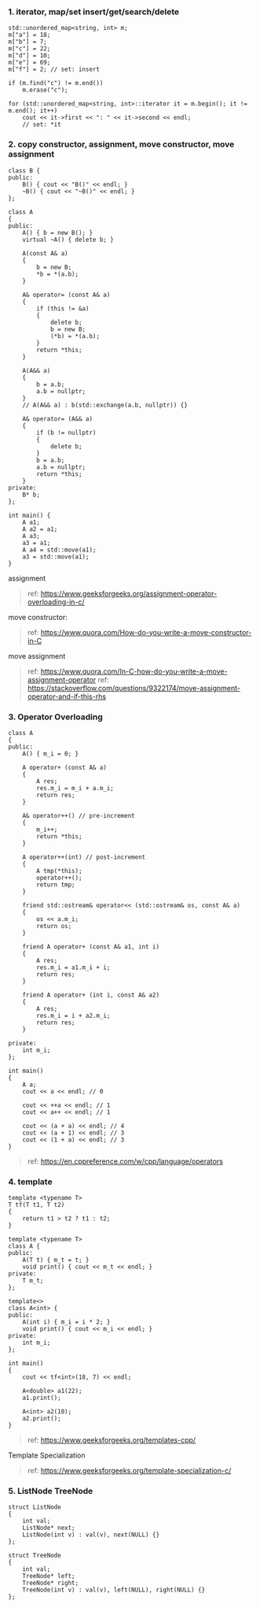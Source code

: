 ### 1. iterator, map/set insert/get/search/delete
```
std::unordered_map<string, int> m;
m["a"] = 18;
m["b"] = 7;
m["c"] = 22;
m["d"] = 10;
m["e"] = 69;
m["f"] = 2; // set: insert

if (m.find("c") != m.end())
    m.erase("c"); 

for (std::unordered_map<string, int>::iterator it = m.begin(); it != m.end(); it++)
    cout << it->first << ": " << it->second << endl;
    // set: *it
```

### 2. copy constructor, assignment, move constructor, move assignment
```
class B {
public:
    B() { cout << "B()" << endl; }
    ~B() { cout << "~B()" << endl; }
};

class A
{
public:
    A() { b = new B(); }
    virtual ~A() { delete b; }
    
    A(const A& a) 
    {  
        b = new B;
        *b = *(a.b);
    }
    
    A& operator= (const A& a)
    {
        if (this != &a)
        {
            delete b;
            b = new B;
            (*b) = *(a.b);
        }
        return *this;
    }
    
    A(A&& a)
    {
        b = a.b;
        a.b = nullptr;
    }
    // A(A&& a) : b(std::exchange(a.b, nullptr)) {}
    
    A& operator= (A&& a)
    {
        if (b != nullptr)
        {
            delete b;
        }
        b = a.b;
        a.b = nullptr;
        return *this;
    }
private:
    B* b;
};

int main() {
    A a1;
    A a2 = a1;
    A a3;
    a3 = a1;
    A a4 = std::move(a1);
    a3 = std::move(a1);
}
```
assignment
> ref: https://www.geeksforgeeks.org/assignment-operator-overloading-in-c/

move constructor:
> ref: https://www.quora.com/How-do-you-write-a-move-constructor-in-C

move assignment
> ref: https://www.quora.com/In-C-how-do-you-write-a-move-assignment-operator
> ref: https://stackoverflow.com/questions/9322174/move-assignment-operator-and-if-this-rhs

### 3. Operator Overloading
```
class A
{
public:
    A() { m_i = 0; }
    
    A operator+ (const A& a) 
    { 
        A res;
        res.m_i = m_i + a.m_i;
        return res;
    }
    
    A& operator++() // pre-increment
    {
        m_i++;
        return *this;
    }
    
    A operator++(int) // post-increment
    {
        A tmp(*this);
        operator++();
        return tmp;
    }
    
    friend std::ostream& operator<< (std::ostream& os, const A& a)
    {
        os << a.m_i;
        return os;
    }
    
    friend A operator+ (const A& a1, int i)
    {
        A res;
        res.m_i = a1.m_i + i;
        return res;
    }
    
    friend A operator+ (int i, const A& a2)
    {
        A res;
        res.m_i = i + a2.m_i;
        return res;
    }
    
private:
    int m_i;
};

int main()
{
    A a;
    cout << a << endl; // 0
    
    cout << ++a << endl; // 1
    cout << a++ << endl; // 1

    cout << (a + a) << endl; // 4
    cout << (a + 1) << endl; // 3
    cout << (1 + a) << endl; // 3
}
```
> ref: https://en.cppreference.com/w/cpp/language/operators

### 4. template
```
template <typename T>
T tf(T t1, T t2)
{
    return t1 > t2 ? t1 : t2;
}

template <typename T> 
class A { 
public: 
    A(T t) { m_t = t; }
    void print() { cout << m_t << endl; }
private: 
    T m_t; 
}; 

template<>
class A<int> {
public:
    A(int i) { m_i = i * 2; }
    void print() { cout << m_i << endl; }
private: 
    int m_i;     
};

int main()
{
    cout << tf<int>(18, 7) << endl;
    
    A<double> a1(22);
    a1.print();
    
    A<int> a2(10);
    a2.print();
}
```
> ref: https://www.geeksforgeeks.org/templates-cpp/

Template Specialization
> ref: https://www.geeksforgeeks.org/template-specialization-c/

### 5. ListNode TreeNode
```
struct ListNode
{
    int val;
    ListNode* next;
    ListNode(int v) : val(v), next(NULL) {}
};

struct TreeNode
{
    int val;
    TreeNode* left;
    TreeNode* right;
    TreeNode(int v) : val(v), left(NULL), right(NULL) {}
};
```
